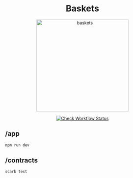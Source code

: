 <div align="center">
  <h1>Baskets</h1>
  <img src="https://preview.redd.it/cinematic-screenshot-of-insert-character-here-dunking-a-v0-rbggv3o8q4ic1.png?width=640&crop=smart&auto=webp&s=7646af60ba1f610d578a5aee2895e7d881b4bafd" alt="baskets" height="300"/>

  [![Check Workflow Status](https://github.com/keep-starknet-strange/baskets/actions/workflows/check.yml/badge.svg)](https://github.com/keep-starknet-strange/baskets/actions/workflows/check.yml)

</div>

## /app

```bash
npm run dev
```

## /contracts

```bash
scarb test
```

